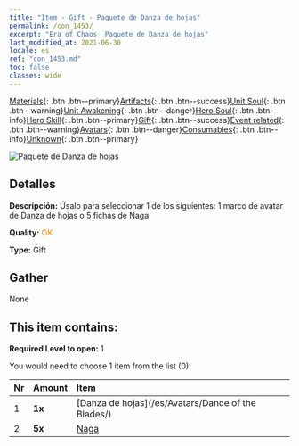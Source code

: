 ```yaml
---
title: "Item - Gift - Paquete de Danza de hojas"
permalink: /con_1453/
excerpt: "Era of Chaos  Paquete de Danza de hojas"
last_modified_at: 2021-06-30
locale: es
ref: "con_1453.md"
toc: false
classes: wide
---
```

 [Materials](/ItemsES/){: .btn .btn--primary}[Artifacts](/ItemsES/Artifacts/){: .btn .btn--success}[Unit Soul](/ItemsES/UnitSoul/){: .btn .btn--warning}[Unit Awakening](/ItemsES/UnitAwakening/){: .btn .btn--danger}[Hero Soul](/ItemsES/HeroSoul/){: .btn .btn--info}[Hero Skill](/ItemsES/HeroSkill/){: .btn .btn--primary}[Gift](/ItemsES/Gift/){: .btn .btn--success}[Event related](/ItemsES/Events/){: .btn .btn--warning}[Avatars](/ItemsES/Avatars/){: .btn .btn--danger}[Consumables](/ItemsES/Consumables/){: .btn .btn--info}[Unknown](/ItemsES/Unknown/){: .btn .btn--primary}

 ![Paquete de Danza de hojas](/images/t/i_907067.png)

## Detalles
 **Descripción:** Úsalo para seleccionar 1 de los siguientes: 1 marco de avatar de Danza de hojas o 5 fichas de Naga

 **Quality:** <span style="color: #FF8C00">OK</span>

 **Type:** Gift

## Gather

  None

## This item contains:

 **Required Level to open:** 1

 You would need to choose 1 item from the list (0):

  | Nr | Amount |     Item    |
  |:---|:-------|:------------|
  | 1 |  **1x** | [Danza de hojas](/es/Avatars/Dance of the Blades/) |  | 
  | 2 |  **5x** | [Naga](/ItemsES/unt_240/) |  | 
